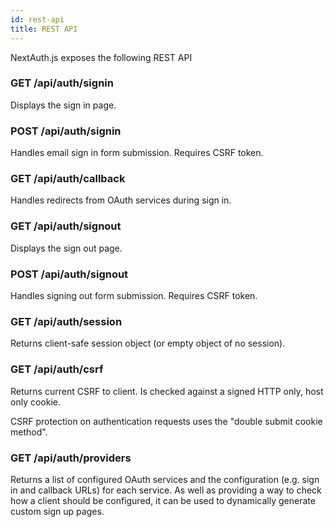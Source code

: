 ```yaml
---
id: rest-api
title: REST API
---
```


NextAuth.js exposes the following REST API

### GET /api/auth/signin

Displays the sign in page.

### POST /api/auth/signin

Handles email sign in form submission. Requires CSRF token.

### GET /api/auth/callback

Handles redirects from OAuth services during sign in.

### GET /api/auth/signout

Displays the sign out page.

### POST /api/auth/signout

Handles signing out form submission. Requires CSRF token.

### GET /api/auth/session

Returns client-safe session object (or empty object of no session).

### GET /api/auth/csrf

Returns current CSRF to client. Is checked against a signed HTTP only, host only cookie.

CSRF protection on authentication requests uses the "double submit cookie method".

### GET /api/auth/providers

Returns a list of configured OAuth services and the configuration (e.g. sign in and callback URLs) for each service. As well as providing a way to check how a client should be configured, it can be used to dynamically generate custom sign up pages.